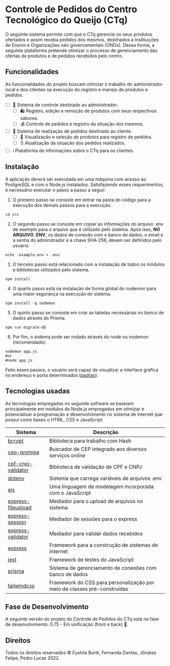 # Controle de Pedidos do Centro Tecnológico do Queijo (CTq)

O seguinte sistema permite com que o CTq gerencie os seus produtos ofertados e assim receba pedidos dos mesmos, destinados a Instituições de Ensino e Organizações não governamentais (ONGs). Dessa forma, a seguinte plataforma pretende otimizar o processo de gerenciamento das ofertas de produtos e de pedidos recebidos pelo centro.

## Funcionalidades

As funcionalidades do projeto buscam otimizar o trabalho do administrador local e dos clientes na execução do registro e manejo de produtos e pedidos.

* [ ] 🏬 Sistema de controle destinado ao administrador.
  + [ ] 🛍 Registro, edição e remoção de produtos com seus respectivos sabores.
  + [ ] 💰 Controle de pedidos e registro da situação dos mesmos.
* [ ] 🏪 Sistema de realização de pedidos destinado ao cliente.
  + [ ] 🛒 Visualização e seleção de produtos para registro de pedidos.
  + [ ] 🔃 Atualização da situação dos pedidos realizados.
* [ ] ℹ Plataforma de informações sobre o CTq para os clientes.

## Instalação

A aplicação deverá ser executada em uma máquina com acesso ao PostgreSQL e com o Node.js instalados. Satisfazendo esses requerimentos, é necessário executar o passo a passo a seguir:

1. O primeiro passo se consiste em entrar na pasta do código para a execução dos demais passos para a execução.

```shell
cd src
```

2. O segundo passo se consiste em copiar as informações do arquivo .env de exemplo para o arquivo que é utilizado pelo sistema. Após isso, **NO ARQUIVO .ENV**, os dados de conexão com o banco de dados, o email e a senha do adminstrador e a chave SHA-256, devem ser definidos pelo usuário.

````shell
echo .example.env > .env
````

1. O terceiro passo está relacionado com a instalação de todos os módulos e bibliotecas utilizados pelo sistema.

````shell
npm install
````

4. O quarto passo está na instalação de forma global do nodemon para uma maior segurança na execução do sistema.

```shell
npm install -g nodemon
```

5. O quinto passo se consiste em criar as tabelas necessárias no banco de dados através do Prisma.

```shell
npm run migrate-db
```

6. Por fim, o sistema pode ser rodado através do node ou nodemon (recomendado):
```shell
nodemon app.js
#or
#node app.js
```

Feito esses passos, o usuário será capaz de visualizar a interface gráfica no endereço e porta determinados ([padrão](localhost:3000)).

## Tecnologias usadas

As tecnologias empregadas no seguinte software se baseiam principalmente em módulos do Node.js empregados em otimizar e potencializar a programação e desenvolvimento no sistema de internet que possui como bases o HTML, CSS e JavaScript.

| Sistema         | Descrição                                                                |
|-----------------|--------------------------------------------------------------------------|
| [bcrypt](https://www.npmjs.com/package/bcrypt) | Biblioteca para trabalho com Hash |
| [cep-promise](https://github.com/BrasilAPI/cep-promise) | Buscador de CEP integrado aos diversos serviços online |
| [cpf-cnpj-validator](https://www.npmjs.com/package/cpf-cnpj-validator) | Biblioteca de validação de CPF e CNPJ |
| [dotenv](https://www.npmjs.com/package/dotenv)          | Sistema que carrega variáveis de arquivos .env                           |
| [ejs](https://ejs.co/)             | Uma linguagem de modelagem incorporada com o JavaScript                  |
| [express-fileupload](https://www.npmjs.com/package/express-fileupload) | Mediador para o upload de arquivos no sistema |
| [express-session](https://www.npmjs.com/package/express-session) | Mediador de sessões para o express                                       |
| [express-validator](https://express-validator.github.io/docs/) | Mediador para validar dados recebidos |
| [express](https://expressjs.com/pt-br/)      | Framework para a construção de sistemas de internet                      |
| [jest](https://jestjs.io/pt-BR/)            | Framework de testes do JavaScript                                        |
| [prisma](https://www.prisma.io/)          | Sistema de gerenciamento de conexões com banco de dados                  |
| [tailwindcss](https://tailwindcss.com/)     | Framework do CSS para personalização por meio de classes pré-construídas |

## Fase de Desenvolvimento

A seguinte versão do projeto do Controle de Pedidos do CTq está na fase de desenvolvimento: 0.75 - Em unificação (front e back) 🔀.

## Direitos

Todos os direitos reservados © Eyshila Buriti, Fernanda Dantas, Jônatas Felipe, Pedro Lucas 2022.
